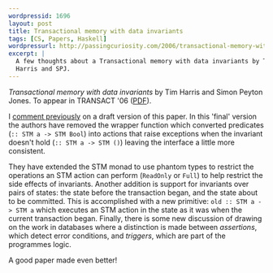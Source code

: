 ```yaml
--- 
wordpressid: 1696
layout: post
title: Transactional memory with data invariants
tags: [CS, Papers, Haskell]
wordpressurl: http://passingcuriosity.com/2006/transactional-memory-with-data-invariants/
excerpt: |
  A few thoughts about a Transactional memory with data invariants by Tim
  Harris and SPJ.
---
```


*Transactional memory with data invariants* by Tim Harris and Simon Peyton
Jones. To appear in TRANSACT '06 ([PDF][pdf]).

[pdf]: http://research.microsoft.com/~tharris/papers/2006-transact.pdf

I [comment previously](/2006/transactional-memory-with-data-invariants-draft/)
on a draft version of this paper. In this 'final' version the authors have
removed the wrapper function which converted predicates (`:: STM a -> STM
Bool`) into actions that raise exceptions when the invariant doesn't hold (`::
STM a -> STM ()`) leaving the interface a little more consistent.

They have extended the STM monad to use phantom types to restrict the
operations an STM action can perform (`ReadOnly` or `Full`) to help restrict
the side effects of invariants. Another addition is support for invariants
over pairs of states: the state before the transaction began, and the state
about to be committed. This is accomplished with a new primitive: `old :: STM
a -> STM a` which executes an STM action in the state as it was when the
current transaction began. Finally, there is some new discussion of drawing on
the work in databases where a distinction is made between *assertions*, which
detect error conditions, and *triggers*, which are part of the programmes
logic.

A good paper made even better!
